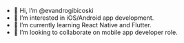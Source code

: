 - 👋 Hi, I’m @evandrogibicoski
- 👀 I’m interested in iOS/Android app development.
- 🌱 I’m currently learning React Native and Flutter.
- 💞️ I’m looking to collaborate on mobile app developer role.

<!---
evandrogibicoski/evandrogibicoski is a ✨ special ✨ repository because its `README.md` (this file) appears on your GitHub profile.
You can click the Preview link to take a look at your changes.
--->
